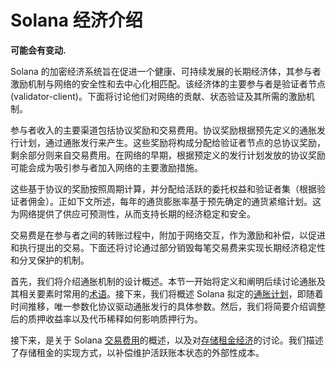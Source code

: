 # Solana 经济介绍

 **可能会有变动.**

Solana 的加密经济系统旨在促进一个健康、可持续发展的长期经济体，其参与者激励机制与网络的安全性和去中心化相匹配。该经济体的主要参与者是验证者节点 (validator-client)。下面将讨论他们对网络的贡献、状态验证及其所需的激励机制。

参与者收入的主要渠道包括协议奖励和交易费用。协议奖励根据预先定义的通胀发行计划，通过通胀发行来产生。这些奖励将构成分配给验证者节点的总协议奖励，剩余部分则来自交易费用。在网络的早期，根据预定义的发行计划发放的协议奖励可能会成为吸引参与者加入网络的主要激励措施。

这些基于协议的奖励按照周期计算，并分配给活跃的委托权益和验证者集（根据验证者佣金）。正如下文所述，每年的通货膨胀率基于预先确定的通货紧缩计划。这为网络提供了供应可预测性，从而支持长期的经济稳定和安全。

交易费是在参与者之间的转账过程中，附加于网络交互，作为激励和补偿，以促进和执行提出的交易。下面还将讨论通过部分销毁每笔交易费来实现长期经济稳定性和分叉保护的机制。

首先，我们将介绍通胀机制的设计概述。本节一开始将定义和阐明后续讨论通胀及其相关要素时常用的[术语](https://solana.com/zh/docs/economics/inflation/terminology)。接下来，我们将概述 Solana 拟定的[通胀计划](https://solana.com/zh/docs/economics/inflation/inflation_schedule)，即随着时间推移，唯一参数化协议驱动通胀发行的具体参数。然后，我们将简要介绍调整后的质押收益率以及代币稀释如何影响质押行为。

接下来，是关于 Solana [交易费用](https://solana.com/zh/docs/core/fees#transaction-fees)的概述，以及对[存储租金经济](https://solana.com/zh/docs/core/fees#rent)的讨论。我们描述了存储租金的实现方式，以补偿维护活跃账本状态的外部性成本。

